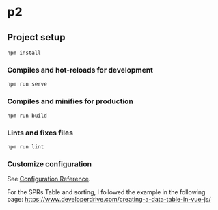 # p2

## Project setup
```
npm install
```

### Compiles and hot-reloads for development
```
npm run serve
```

### Compiles and minifies for production
```
npm run build
```

### Lints and fixes files
```
npm run lint
```

### Customize configuration
See [Configuration Reference](https://cli.vuejs.org/config/).

For the SPRs Table and sorting, I followed the example in the following page:
https://www.developerdrive.com/creating-a-data-table-in-vue-js/

